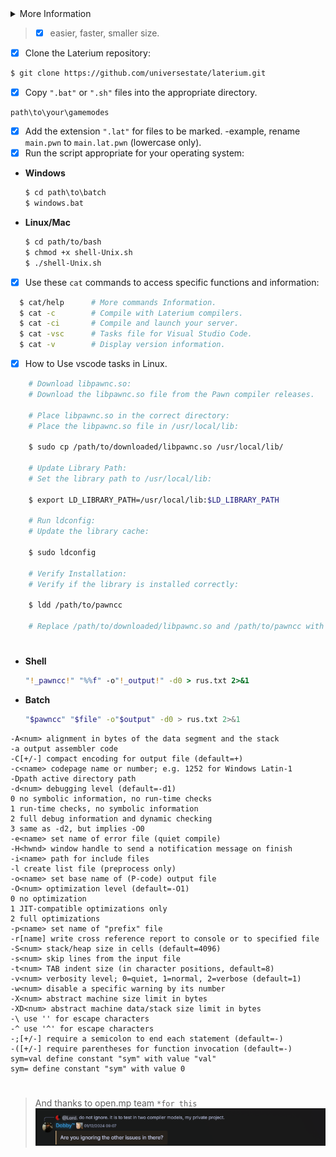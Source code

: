 <details>
  <summary>More Information</summary>
  
  > [Licenses](https://github.com/universestate/laterium/blob/main/LICENSE.md)
  > [Notices](https://github.com/universestate/laterium/blob/main/NOTICE.md)
  > [Example](https://github.com/universestate/laterium/blob/main/STRUCT.md)
  > [Report/Help](https://github.com/universestate/laterium/pulls)

</details>

> - [x] easier, faster, smaller size.

- [x] Clone the Laterium repository:
```bash
$ git clone https://github.com/universestate/laterium.git
```
- [x] Copy `".bat"` or `".sh"` files into the appropriate directory.
```
path\to\your\gamemodes
```
- [x] Add the extension `".lat"` for files to be marked. -example, rename `main.pwn` to `main.lat.pwn` (lowercase only).
- [x] Run the script appropriate for your operating system:

- **Windows**
  ```bat
  $ cd path\to\batch
  $ windows.bat
  ```
- **Linux/Mac**
  ```sh
  $ cd path/to/bash
  $ chmod +x shell-Unix.sh
  $ ./shell-Unix.sh
  ```
- [x] Use these `cat` commands to access specific functions and information:
```bash
  $ cat/help      # More commands Information.
  $ cat -c        # Compile with Laterium compilers.
  $ cat -ci       # Compile and launch your server.
  $ cat -vsc      # Tasks file for Visual Studio Code.
  $ cat -v        # Display version information.
```
- [x] How to Use vscode tasks in Linux.
```sh
    # Download libpawnc.so:
    # Download the libpawnc.so file from the Pawn compiler releases.

    # Place libpawnc.so in the correct directory:
    # Place the libpawnc.so file in /usr/local/lib:

    $ sudo cp /path/to/downloaded/libpawnc.so /usr/local/lib/
    
    # Update Library Path:
    # Set the library path to /usr/local/lib:
    
    $ export LD_LIBRARY_PATH=/usr/local/lib:$LD_LIBRARY_PATH
    
    # Run ldconfig:
    # Update the library cache:
    
    $ sudo ldconfig
    
    # Verify Installation:
    # Verify if the library is installed correctly:
    
    $ ldd /path/to/pawncc
    
    # Replace /path/to/downloaded/libpawnc.so and /path/to/pawncc with the actual paths on your system. If the issue persists, ensure there are no permission issues with libpawnc.so and that the library path is correctly set.
```
#
- **Shell**
  ```bat
  "!_pawncc!" "%%f" -o"!_output!" -d0 > rus.txt 2>&1
  ```
- **Batch**
  ```sh
  "$pawncc" "$file" -o"$output" -d0 > rus.txt 2>&1
  ```
```
-A<num> alignment in bytes of the data segment and the stack
-a output assembler code
-C[+/-] compact encoding for output file (default=+)
-c<name> codepage name or number; e.g. 1252 for Windows Latin-1
-Dpath active directory path
-d<num> debugging level (default=-d1)
0 no symbolic information, no run-time checks
1 run-time checks, no symbolic information
2 full debug information and dynamic checking
3 same as -d2, but implies -O0
-e<name> set name of error file (quiet compile)
-H<hwnd> window handle to send a notification message on finish
-i<name> path for include files
-l create list file (preprocess only)
-o<name> set base name of (P-code) output file
-O<num> optimization level (default=-O1)
0 no optimization
1 JIT-compatible optimizations only
2 full optimizations
-p<name> set name of "prefix" file
-r[name] write cross reference report to console or to specified file
-S<num> stack/heap size in cells (default=4096)
-s<num> skip lines from the input file
-t<num> TAB indent size (in character positions, default=8)
-v<num> verbosity level; 0=quiet, 1=normal, 2=verbose (default=1)
-w<num> disable a specific warning by its number
-X<num> abstract machine size limit in bytes
-XD<num> abstract machine data/stack size limit in bytes
-\ use '' for escape characters
-^ use '^' for escape characters
-;[+/-] require a semicolon to end each statement (default=-)
-([+/-] require parentheses for function invocation (default=-)
sym=val define constant "sym" with value "val"
sym= define constant "sym" with value 0
```
#
> And thanks to open.mp team `*for this`
![History](HISTORY.png)
